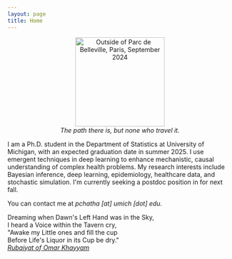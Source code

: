 ```yaml
---
layout: page
title: Home
---
```


<p align="center">
    <img src="{{site.url}}/assets/headshot.jpg" class="portrait" style="display: block; margin: auto;"
    alt="Outside of Parc de Belleville, Paris, September 2024" width="200" >
    <em>The path there is, but none who travel it.</em>
</p>

I am a Ph.D. student in the Department of Statistics at University of Michigan, with an expected graduation date in summer 2025. I use emergent techniques in deep learning to enhance mechanistic, causal understanding of complex health problems. My research interests include Bayesian inference, deep learning, epidemiology, healthcare data, and stochastic simulation. I'm currently seeking a postdoc position in for next fall.

You can contact me at *pchatha [at] umich [dot] edu.*

<p class="message">
Dreaming when Dawn's Left Hand was in the Sky,<br>
I heard a Voice within the Tavern cry,<br>
"Awake my Little ones and fill the cup<br>
Before Life's Liquor in its Cup be dry."<br>
<a href="https://www.gutenberg.org/files/22535/22535-h/22535-h.htm"><i>Rubaiyat of Omar Khayyam</i></a>
</p>
